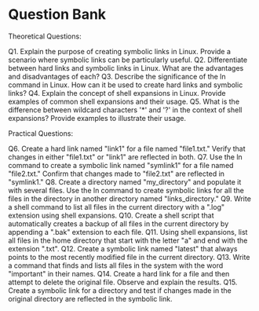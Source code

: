 # Question Bank


Theoretical Questions:

Q1. Explain the purpose of creating symbolic links in Linux. Provide a scenario where symbolic links can be particularly useful.
Q2. Differentiate between hard links and symbolic links in Linux. What are the advantages and disadvantages of each?
Q3. Describe the significance of the ln command in Linux. How can it be used to create hard links and symbolic links?
Q4. Explain the concept of shell expansions in Linux. Provide examples of common shell expansions and their usage.
Q5. What is the difference between wildcard characters '*' and '?' in the context of shell expansions? Provide examples to illustrate their usage.

Practical Questions:

Q6. Create a hard link named "link1" for a file named "file1.txt." Verify that changes in either "file1.txt" or "link1" are reflected in both.
Q7. Use the ln command to create a symbolic link named "symlink1" for a file named "file2.txt." Confirm that changes made to "file2.txt" are reflected in "symlink1."
Q8. Create a directory named "my_directory" and populate it with several files. Use the ln command to create symbolic links for all the files in the directory in another directory named "links_directory."
Q9. Write a shell command to list all files in the current directory with a ".log" extension using shell expansions.
Q10. Create a shell script that automatically creates a backup of all files in the current directory by appending a ".bak" extension to each file.
Q11. Using shell expansions, list all files in the home directory that start with the letter "a" and end with the extension ".txt".
Q12. Create a symbolic link named "latest" that always points to the most recently modified file in the current directory.
Q13. Write a command that finds and lists all files in the system with the word "important" in their names.
Q14. Create a hard link for a file and then attempt to delete the original file. Observe and explain the results.
Q15. Create a symbolic link for a directory and test if changes made in the original directory are reflected in the symbolic link.
 
